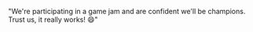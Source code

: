 "We're participating in a game jam and are confident we'll be champions. Trust us, it really works! 😄"





